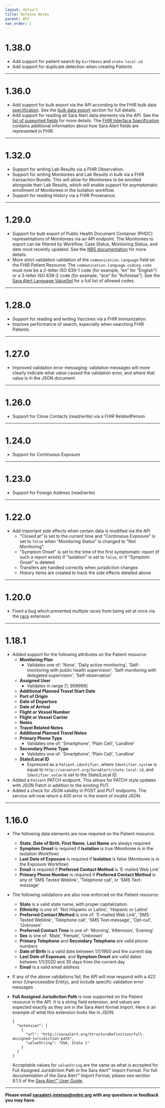 ```yaml
---
layout: default
title: Release Notes
parent: API
nav_order: 1
---
```

# 1.38.0
* Add support for patient search by `birthDate` and `state-local-id`
* Add support for duplicate detection when creating Patients

***
# 1.36.0
* Add support for bulk export via the API according to the FHIR bulk data [specification](https://hl7.org/fhir/uv/bulkdata/). See the [bulk data export](/api/fhir-api-specification.html#bulk-data-export) section for full details.
* Add support for reading all Sara Alert data elements via the API. See the [list of supported fields](/api/#what-can-the-sara-alert-api-do) for more details. The [FHIR Interface Specification](/api/fhir-api-specification.html) contains additional information about how Sara Alert fields are represented in FHIR.

***
# 1.32.0
* Support for writing Lab Results via a FHIR Observation.
* Support for writing Monitorees and Lab Results in bulk via a FHIR transaction Bundle. This will allow for Monitorees to be enrolled alongside their Lab Results, which will enable support for asymptomatic enrollment of Monitorees in the Isolation workflow.
* Support for reading History via a FHIR Provenance.

***
# 1.29.0
*  Support for bulk export of Public Health Document Container (PHDC) representations of Monitorees via an API endpoint. The Monitorees to export can be filtered by Workflow, Case Status, Monitoring Status, and date most recently updated. See the [NBS documentation](nbs-api-specification) for more details.
* More strict validation validation of the `communication.language` field on the FHIR Patient Resource. The `communication.language.coding.code` must now be a 2-letter ISO 639-1 code (for example, “en” for “English”) or a 3-letter ISO 639-2 code (for example, “ace” for “Achinese”). See the [Sara Alert Language ValueSet](https://saraalert.github.io/saraalert-fhir-ig/ValueSet-SaraAlertLanguage.html) for a full list of allowed codes.

***

# 1.28.0
* Support for reading and writing Vaccines via a FHIR Immunization.
* Improve performance of search, especially when searching FHIR Patients.

***
# 1.27.0
* Improved validation error messaging: validation messages will more clearly indicate what value caused the validation error, and where that value is in the JSON document

***

# 1.26.0
* Support for Close Contacts (read/write) via a FHIR RelatedPerson

***

# 1.24.0
* Support for Continuous Exposure

***

# 1.23.0
* Support for Foreign Address (read/write)

***

# 1.22.0
* Add important side effects when certain data is modified via the API
  * "Closed at" is set to the current time and "Continuous Exposure" is set to `false` when "Monitoring Status" is changed to "Not Monitoring"
  * "Symptom Onset" is set to the time of the first symptomatic report (if such a report exists) if "Isolation" is set to `false`, or if "Symptom Onset" is deleted
  * Transfers are handled correctly when jurisdiction changes
  * History items are created to track the side effects detailed above

***

# 1.20.0
* Fixed a bug which prevented multiple races from being set at once via the [race](https://www.hl7.org/fhir/us/core/StructureDefinition-us-core-race.html) extension

***

# 1.18.1
* Added support for the following attributes on the Patient resource:
  * **Monitoring Plan**
    * Validates one of: 'None', 'Daily active monitoring', 'Self-monitoring with public health supervision', 'Self-monitoring with delegated supervision', 'Self-observation'
  * **Assigned User**
    * Validates in range [1, 999999]
  * **Additional Planned Travel Start Date**
  * **Port of Origin**
  * **Date of Departure**
  * **Date of Arrival**
  * **Flight or Vessel Number**
  * **Flight or Vessel Carrier**
  * **Notes**
  * **Travel Related Notes**
  * **Additional Planned Travel Notes**
  * **Primary Phone Type**
    * Validates one of: 'Smartphone', 'Plain Cell', 'Landline'
  * **Secondary Phone Type**
    * Validates one of: 'Smartphone', 'Plain Cell', 'Landline'
  * **State/Local ID**
    * Expressed as a `Patient.identifier`, where `Identifier.system` is equal to `http://saraalert.org/SaraAlert/state-local-id`, and `Identifier.value` is set to the State/Local ID.
* Added a `Patient` PATCH endpoint. This allows for PATCH style updates with JSON Patch in addition to the existing PUT.
* Added a check for JSON validity in POST and PUT endpoints. The service will now return a 400 error in the event of invalid JSON.

***

# 1.16.0
* The following data elements are now required on the Patient resource:
  * **State**, **Date of Birth**, **First Name**, **Last Name** are always required
  * **Symptom Onset** is required if **Isolation** is true (Monitoree is in the Isolation Workflow)
  * **Last Date of Exposure** is required if **Isolation** is false (Monitoree is in the Exposure Workflow)
  * **Email** is required if **Preferred Contact Method** is ‘E-mailed Web Link’
  * **Primary Phone Number** is required if **Preferred Contact Method** is any of 'SMS Texted Weblink', 'Telephone call', or 'SMS Text-message'
* The following validations are also now enforced on the Patient resource:
  * **State** is a valid state name, with proper capitalization.
  * **Ethnicity** is one of: 'Not Hispanic or Latino', 'Hispanic or Latino'
  * **Preferred Contact Method** is one of: 'E-mailed Web Link', 'SMS Texted Weblink', 'Telephone call', 'SMS Text-message', 'Opt-out', 'Unknown'
  * **Preferred Contact Time** is one of: ‘Morning’, ‘Afternoon’, ‘Evening’
  * **Sex** is one of: ‘Male’, ‘Female’, ‘Unknown’
  * **Primary Telephone** and **Secondary Telephone** are valid phone numbers
  * **Date of Birth** is a valid date between 1/1/1900 and the current day
  * **Last Date of Exposure**, and **Symptom Onset** are valid dates between 1/1/2020 and 30 days from the current day
  * **Email** is a valid email address
* If any of the above validations fail, the API will now respond with a 422 error (Unprocessible Entity), and include specific validation error messages
* **Full Assigned Jurisdiction Path** is now supported on the Patient resource in the API. It is a string field extension, and values are expected exactly as they are in the Sara Alert format import. Here is an example of what this extension looks like in JSON:

      {
        “extension”: [
          {
            "url": "http://saraalert.org/StructureDefinition/full-assigned-jurisdiction-path",
            "valueString": "USA, State 1"
          }
        ]
      }
  Acceptable values for `valueString` are the same as what is accepted for Full Assigned Jurisdiction Path in the Sara Alert™ Import Format.  For full documentation of the Sara Alert™ Import Format, please see section 9.1.5 of the [Sara Alert™ User Guide](https://saraalert.org/wp-content/uploads/2020/10/Sara-Alert-User-Guide-v1.15.pdf).

***

**Please email saraalert-interop@mitre.org with any questions or feedback you may have.**
